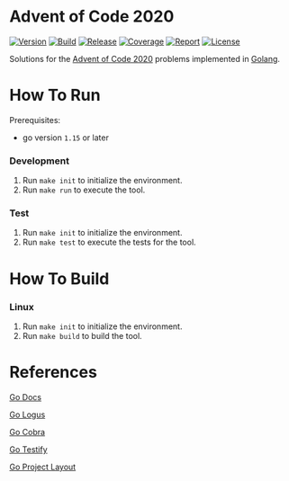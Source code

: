 # Advent of Code 2020
[![Version](https://img.shields.io/github/v/release/tomdewildt/advent-of-code-2020?label=version)](https://github.com/tomdewildt/advent-of-code-2020/releases)
[![Build](https://img.shields.io/github/workflow/status/tomdewildt/advent-of-code-2020/ci/master)](https://github.com/tomdewildt/advent-of-code-2020/actions?query=workflow%3Aci)
[![Release](https://img.shields.io/github/workflow/status/tomdewildt/advent-of-code-2020/cd?label=release)](https://github.com/tomdewildt/advent-of-code-2020/actions?query=workflow%3Acd)
[![Coverage](https://img.shields.io/codecov/c/gh/tomdewildt/advent-of-code-2020)](https://codecov.io/gh/tomdewildt/advent-of-code-2020)
[![Report](https://goreportcard.com/badge/github.com/tomdewildt/advent-of-code-2020)](https://goreportcard.com/report/github.com/tomdewildt/advent-of-code-2020)
[![License](https://img.shields.io/github/license/tomdewildt/advent-of-code-2020)](https://github.com/tomdewildt/advent-of-code-2020/blob/master/LICENSE)

Solutions for the [Advent of Code 2020](https://adventofcode.com/2020) problems implemented in [Golang](https://golang.org/).

# How To Run

Prerequisites:
* go version ```1.15``` or later

### Development

1. Run ```make init``` to initialize the environment.
2. Run ```make run``` to execute the tool.

### Test

1. Run ```make init``` to initialize the environment.
2. Run ```make test``` to execute the tests for the tool.

# How To Build

### Linux

1. Run ```make init``` to initialize the environment.
2. Run ```make build``` to build the tool.

# References

[Go Docs](https://golang.org/doc/)

[Go Logus](https://godoc.org/github.com/sirupsen/logrus)

[Go Cobra](https://godoc.org/github.com/spf13/cobra)

[Go Testify](https://godoc.org/github.com/stretchr/testify)

[Go Project Layout](https://github.com/golang-standards/project-layout)
